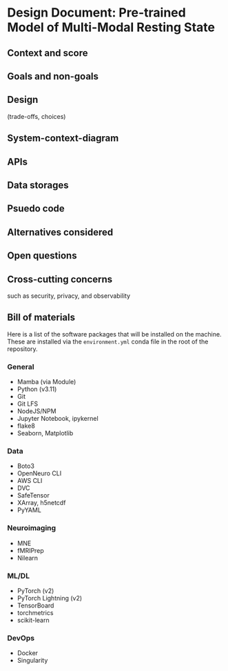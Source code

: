 # Design Document: Pre-trained Model of Multi-Modal Resting State

## Context and score

## Goals and non-goals

## Design

(trade-offs, choices)

## System-context-diagram

## APIs

## Data storages

## Psuedo code

## Alternatives considered

## Open questions

## Cross-cutting concerns

such as security, privacy, and observability

## Bill of materials

Here is a list of the software packages that will be installed on the machine. These are installed via the `environment.yml` conda file in the root of the repository.

### General
- Mamba (via Module)
- Python (v3.11)
- Git
- Git LFS
- NodeJS/NPM
- Jupyter Notebook, ipykernel
- flake8
- Seaborn, Matplotlib

### Data
- Boto3
- OpenNeuro CLI
- AWS CLI
- DVC
- SafeTensor
- XArray, h5netcdf
- PyYAML

### Neuroimaging
- MNE
- fMRIPrep
- Nilearn

### ML/DL
- PyTorch (v2)
- PyTorch Lightning (v2)
- TensorBoard
- torchmetrics
- scikit-learn

### DevOps
- Docker
- Singularity
